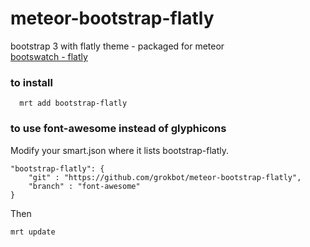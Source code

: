 # meteor-bootstrap-flatly
bootstrap 3 with flatly theme -  packaged for meteor   
[bootswatch - flatly](http://bootswatch.com/flatly/)   
   
### to install
      mrt add bootstrap-flatly

	  
### to use font-awesome instead of glyphicons

Modify your smart.json where it lists bootstrap-flatly.

	"bootstrap-flatly": {
        "git" : "https://github.com/grokbot/meteor-bootstrap-flatly",
        "branch" : "font-awesome"
    }
	
Then

	mrt update